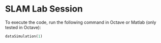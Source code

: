 # SLAM Lab Session

To execute the code, run the following command in Octave or Matlab (only tested in Octave):

```octave
dataSimulation(1)
```
